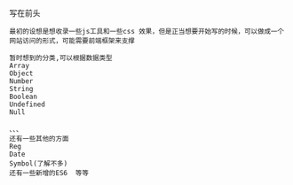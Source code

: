 写在前头

    最初的设想是想收录一些js工具和一些css 效果，但是正当想要开始写的时候，可以做成一个网站访问的形式，可能需要前端框架来支撑

    暂时想到的分类,可以根据数据类型
    Array 
    Object
    Number
    String
    Boolean
    Undefined
    Null

    、、、
    还有一些其他的方面 
    Reg
    Date
    Symbol(了解不多)
    还有一些新增的ES6  等等

